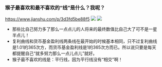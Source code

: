 ### 猴子最喜欢和最不喜欢的“线”是什么？我呢？
https://www.jianshu.com/p/3d3fd5be88f5
![](https://upload-images.jianshu.io/upload_images/5191136-a93aca5ebd16fd3d.jpg)
![](https://upload-images.jianshu.io/upload_images/5191136-9aa88107c7b7a5c4.jpg)
- 那些比自己努力多了那么一点点儿的人将来的最终数值比自己大了可不是一星半点儿！
- 复利曲线和货币基金盈利线两条线在最开始的时候基本相同，只不过复利曲线是1.01的365次方，而货币基金盈利线是1的365次方而已。所以说只要是每天都提醒自己“就多努力那么一点儿点儿”就好。
- 猴子最不喜欢的线是：平行线，因为平行线没有“相交”啊！